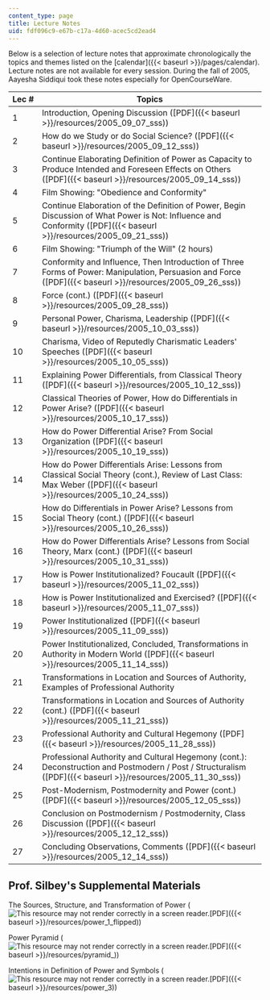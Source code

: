 ```yaml
---
content_type: page
title: Lecture Notes
uid: fdf096c9-e67b-c17a-4d60-acec5cd2ead4
---
```


Below is a selection of lecture notes that approximate chronologically the topics and themes listed on the [calendar]({{< baseurl >}}/pages/calendar). Lecture notes are not available for every session. During the fall of 2005, Aayesha Siddiqui took these notes especially for OpenCourseWare.

| Lec # | Topics |
| --- | --- |
| 1 | Introduction, Opening Discussion ([PDF]({{< baseurl >}}/resources/2005_09_07_sss)) |
| 2 | How do we Study or do Social Science? ([PDF]({{< baseurl >}}/resources/2005_09_12_sss)) |
| 3 | Continue Elaborating Definition of Power as Capacity to Produce Intended and Foreseen Effects on Others ([PDF]({{< baseurl >}}/resources/2005_09_14_sss)) |
| 4 | Film Showing: "Obedience and Conformity" |
| 5 | Continue Elaboration of the Definition of Power, Begin Discussion of What Power is Not: Influence and Conformity ([PDF]({{< baseurl >}}/resources/2005_09_21_sss)) |
| 6 | Film Showing: "Triumph of the Will" (2 hours) |
| 7 | Conformity and Influence, Then Introduction of Three Forms of Power: Manipulation, Persuasion and Force ([PDF]({{< baseurl >}}/resources/2005_09_26_sss)) |
| 8 | Force (cont.) ([PDF]({{< baseurl >}}/resources/2005_09_28_sss)) |
| 9 | Personal Power, Charisma, Leadership ([PDF]({{< baseurl >}}/resources/2005_10_03_sss)) |
| 10 | Charisma, Video of Reputedly Charismatic Leaders' Speeches ([PDF]({{< baseurl >}}/resources/2005_10_05_sss)) |
| 11 | Explaining Power Differentials, from Classical Theory ([PDF]({{< baseurl >}}/resources/2005_10_12_sss)) |
| 12 | Classical Theories of Power, How do Differentials in Power Arise? ([PDF]({{< baseurl >}}/resources/2005_10_17_sss)) |
| 13 | How do Power Differential Arise? From Social Organization ([PDF]({{< baseurl >}}/resources/2005_10_19_sss)) |
| 14 | How do Power Differentials Arise: Lessons from Classical Social Theory (cont.), Review of Last Class: Max Weber ([PDF]({{< baseurl >}}/resources/2005_10_24_sss)) |
| 15 | How do Differentials in Power Arise? Lessons from Social Theory (cont.) ([PDF]({{< baseurl >}}/resources/2005_10_26_sss)) |
| 16 | How do Power Differentials Arise? Lessons from Social Theory, Marx (cont.) ([PDF]({{< baseurl >}}/resources/2005_10_31_sss)) |
| 17 | How is Power Institutionalized? Foucault ([PDF]({{< baseurl >}}/resources/2005_11_02_sss)) |
| 18 | How is Power Institutionalized and Exercised? ([PDF]({{< baseurl >}}/resources/2005_11_07_sss)) |
| 19 | Power Institutionalized ([PDF]({{< baseurl >}}/resources/2005_11_09_sss)) |
| 20 | Power Institutionalized, Concluded, Transformations in Authority in Modern World ([PDF]({{< baseurl >}}/resources/2005_11_14_sss)) |
| 21 | Transformations in Location and Sources of Authority, Examples of Professional Authority |
| 22 | Transformations in Location and Sources of Authority (cont.) ([PDF]({{< baseurl >}}/resources/2005_11_21_sss)) |
| 23 | Professional Authority and Cultural Hegemony ([PDF]({{< baseurl >}}/resources/2005_11_28_sss)) |
| 24 | Professional Authority and Cultural Hegemony (cont.): Deconstruction and Postmodern / Post / Structuralism ([PDF]({{< baseurl >}}/resources/2005_11_30_sss)) |
| 25 | Post-Modernism, Postmodernity and Power (cont.) ([PDF]({{< baseurl >}}/resources/2005_12_05_sss)) |
| 26 | Conclusion on Postmodernism / Postmodernity, Class Discussion ([PDF]({{< baseurl >}}/resources/2005_12_12_sss)) |
| 27 | Concluding Observations, Comments ([PDF]({{< baseurl >}}/resources/2005_12_14_sss)) 

Prof. Silbey's Supplemental Materials
-------------------------------------

The Sources, Structure, and Transformation of Power (![This resource may not render correctly in a screen reader.](/images/inacessible.gif)[PDF]({{< baseurl >}}/resources/power_1_flipped))

Power Pyramid (![This resource may not render correctly in a screen reader.](/images/inacessible.gif)[PDF]({{< baseurl >}}/resources/pyramid_))

Intentions in Definition of Power and Symbols (![This resource may not render correctly in a screen reader.](/images/inacessible.gif)[PDF]({{< baseurl >}}/resources/power_3))